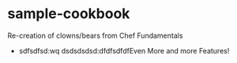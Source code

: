 # sample-cookbook

Re-creation of clowns/bears from Chef Fundamentals

- sdfsdfsd:wq
 dsdsdsdsd:dfdfsdfdfEven More and more Features!
